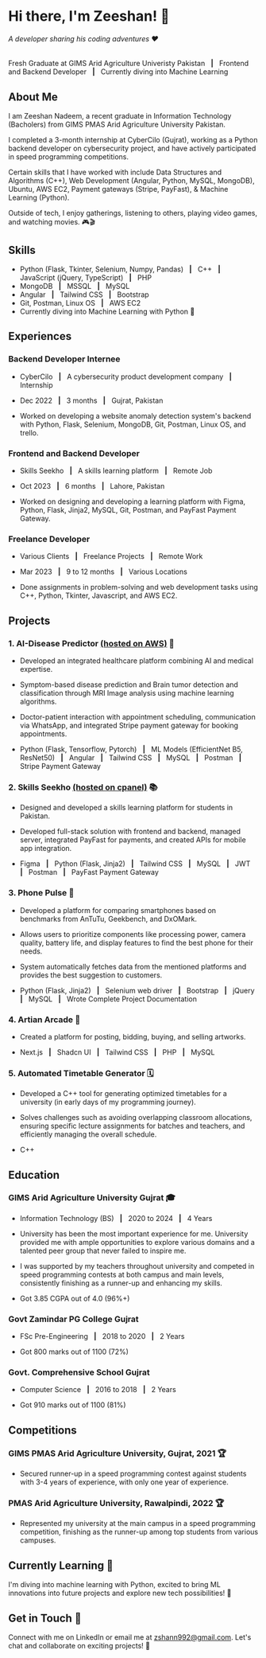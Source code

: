 # Hi there, I'm Zeeshan! 👋
###### A developer sharing his coding adventures ❤️
Fresh Graduate at GIMS Arid Agriculture Univeristy Pakistan &nbsp; **|** &nbsp; Frontend and Backend Developer &nbsp; **|** &nbsp; Currently diving into Machine Learning

## About Me
I am Zeeshan Nadeem, a recent graduate in Information Technology (Bacholers) from GIMS PMAS Arid Agriculture University Pakistan. 

I completed a 3-month internship at CyberCilo (Gujrat), working as a Python backend developer on cybersecurity project, and have actively participated in speed programming competitions. 

Certain skills that I have worked with include Data Structures and Algorithms (C++), Web Development (Angular, Python, MySQL, MongoDB), Ubuntu, AWS EC2, Payment gateways (Stripe, PayFast), & Machine Learning (Python). 

Outside of tech, I enjoy gatherings, listening to others, playing video games, and watching movies. 🎮🎬

## Skills

- Python (Flask, Tkinter, Selenium, Numpy, Pandas) &nbsp; **|** &nbsp; C++ &nbsp; **|** &nbsp; JavaScript (jQuery, TypeScript) &nbsp; **|** &nbsp; PHP
- MongoDB &nbsp; **|** &nbsp; MSSQL &nbsp; **|** &nbsp; MySQL
- Angular &nbsp; **|** &nbsp; Tailwind CSS &nbsp; **|** &nbsp; Bootstrap
- Git, Postman, Linux OS &nbsp; **|** &nbsp; AWS EC2
- Currently diving into Machine Learning with Python 🌟

## Experiences

### Backend Developer Internee

- CyberCilo &nbsp; **|** &nbsp; A cybersecurity product development company &nbsp; **|** &nbsp; Internship 

- Dec 2022 &nbsp; **|** &nbsp; 3 months &nbsp; **|** &nbsp; Gujrat, Pakistan 

- Worked on developing a website anomaly detection system's backend with Python, Flask, Selenium, MongoDB, Git, Postman, Linux OS, and trello.

### Frontend and Backend Developer

- Skills Seekho &nbsp; **|** &nbsp; A skills learning platform &nbsp; **|** &nbsp; Remote Job 

- Oct 2023 &nbsp; **|** &nbsp; 6 months &nbsp; **|** &nbsp; Lahore, Pakistan 

- Worked on designing and developing a learning platform with Figma, Python, Flask, Jinja2, MySQL, Git, Postman, and PayFast Payment Gateway.

### Freelance Developer

- Various Clients &nbsp; **|** &nbsp; Freelance Projects &nbsp; **|** &nbsp; Remote Work

- Mar 2023 &nbsp; **|** &nbsp; 9 to 12 months &nbsp; **|** &nbsp; Various Locations 

- Done assignments in problem-solving and web development tasks using C++, Python, Tkinter, Javascript, and AWS EC2.

## Projects

### 1. AI-Disease Predictor [(hosted on AWS)](http://ec2-18-117-234-244.us-east-2.compute.amazonaws.com/home) 🧬

- Developed an integrated healthcare platform combining AI and medical expertise. 

- Symptom-based disease prediction and Brain tumor detection and classification through MRI Image analysis using machine learning algorithms.

- Doctor-patient interaction with appointment scheduling, communication via WhatsApp, and integrated Stripe payment gateway for booking appointments.

- Python (Flask, Tensorflow, Pytorch) &nbsp; **|** &nbsp; ML Models (EfficientNet B5, ResNet50) &nbsp; **|** &nbsp; Angular &nbsp; **|** &nbsp; Tailwind CSS &nbsp; **|** &nbsp; MySQL &nbsp; **|** &nbsp; Postman &nbsp; **|** &nbsp; Stripe Payment Gateway

### 2. Skills Seekho [(hosted on cpanel)](https://www.skillsseekho.com) 📚

- Designed and developed a skills learning platform for students in Pakistan.

- Developed full-stack solution with frontend and backend, managed server, integrated PayFast for payments, and created APIs for mobile app integration.

- Figma &nbsp; **|** &nbsp; Python (Flask, Jinja2) &nbsp; **|** &nbsp; Tailwind CSS &nbsp; **|** &nbsp; MySQL &nbsp; **|** &nbsp; JWT &nbsp; **|** &nbsp; Postman &nbsp; **|** &nbsp; PayFast Payment Gateway

### 3. Phone Pulse 📱

- Developed a platform for comparing smartphones based on benchmarks from AnTuTu, Geekbench, and DxOMark.

- Allows users to prioritize components like processing power, camera quality, battery life, and display features to find the best phone for their needs.

- System automatically fetches data from the mentioned platforms and provides the best suggestion to customers.

- Python (Flask, Jinja2) &nbsp; **|** &nbsp; Selenium web driver &nbsp; **|** &nbsp; Bootstrap &nbsp; **|** &nbsp; jQuery &nbsp; **|** &nbsp; MySQL &nbsp; **|** &nbsp; Wrote Complete Project Documentation

### 4. Artian Arcade 🎨

- Created a platform for posting, bidding, buying, and selling artworks.

- Next.js &nbsp; **|** &nbsp; Shadcn UI &nbsp; **|** &nbsp; Tailwind CSS &nbsp; **|** &nbsp; PHP &nbsp; **|** &nbsp; MySQL

### 5. Automated Timetable Generator 🗓️

- Developed a C++ tool for generating optimized timetables for a university (in early days of my programming journey).

- Solves challenges such as avoiding overlapping classroom allocations, ensuring specific lecture assignments for batches and teachers, and efficiently managing the overall schedule.

- C++

## Education

### GIMS Arid Agriculture University Gujrat 🎓

- Information Technology (BS) &nbsp; **|** &nbsp; 2020 to 2024 &nbsp; **|** &nbsp; 4 Years

- University has been the most important experience for me. University provided me with ample opportunities to explore various domains and a talented peer group that never failed to inspire me.

- I was supported by my teachers throughout university and competed in speed programming contests at both campus and main levels, consistently finishing as a runner-up and enhancing my skills.

- Got 3.85 CGPA out of 4.0 (96%+)

### Govt Zamindar PG College Gujrat 

- FSc Pre-Engineering &nbsp; **|** &nbsp; 2018 to 2020 &nbsp; **|** &nbsp; 2 Years

- Got 800 marks out of 1100 (72%)

### Govt. Comprehensive School Gujrat 

- Computer Science &nbsp; **|** &nbsp; 2016 to 2018 &nbsp; **|** &nbsp; 2 Years

- Got 910 marks out of 1100 (81%)

## Competitions

### GIMS PMAS Arid Agriculture University, Gujrat, 2021 🏆

- Secured runner-up in a speed programming contest against students with 3-4 years of experience, with only one year of experience.

### PMAS Arid Agriculture University, Rawalpindi, 2022 🏆

- Represented my university at the main campus in a speed programming competition, finishing as the runner-up among top students from various campuses.

## Currently Learning 🌟
I'm diving into machine learning with Python, excited to bring ML innovations into future projects and explore new tech possibilities! 🚀

## Get in Touch 🤝
Connect with me on LinkedIn or email me at zshann992@gmail.com. Let's chat and collaborate on exciting projects! 🌟
